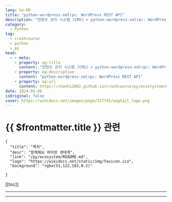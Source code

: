 ```yaml
---
lang: ko-KR
title: "python-wordpress-xmlrpc: WordPress REST API"
description: "컨텐츠 관리 시스템 (CMS) > python-wordpress-xmlrpc: WordPress REST API"
category:
  - Python
tag: 
  - crashcourse
  - python
  - py
head:
  - - meta:
    - property: og:title
      content: "컨텐츠 관리 시스템 (CMS) > python-wordpress-xmlrpc: WordPress REST API"
    - property: og:description
      content: "python-wordpress-xmlrpc: WordPress REST API"
    - property: og:url
      content: https://chanhi2002.github.io/crashcourse/py/ecostystem/06/cms/python-wordpress-xmlrpc.html
date: 2024-05-06
isOriginal: false
cover: https://wikidocs.net/images/page/227745/wagtail_logo.png
---
```


# {{ $frontmatter.title }} 관련

```component VPCard
{
  "title": "목차",
  "desc": "함께해요 파이썬 생태계",
  "link": "/py/ecosystem/README.md",
  "logo": "https://wikidocs.net/static/img/favicon.ico",
  "background": "rgba(51,122,183,0.2)"
  
}
```

[[toc]]

---

<SiteInfo
  name="python-wordpress-xmlrpc: WordPress REST API | WikiDocs"
  desc="함께해요 파이썬 생태계"
  url="https://wikidocs.net/227745"
  logo="https://wikidocs.net/static/img/favicon.ico"
  preview="https://wikidocs.net/images/page/227745/wagtail_logo.png"/>

<!-- TODO: 작성 -->

---

<TagLinks />